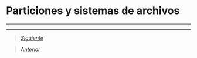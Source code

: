 # Particiones y sistemas de archivos

----


----

> [*Siguiente*](Practica12.md)

> [*Anterior*](Practica14.md)
